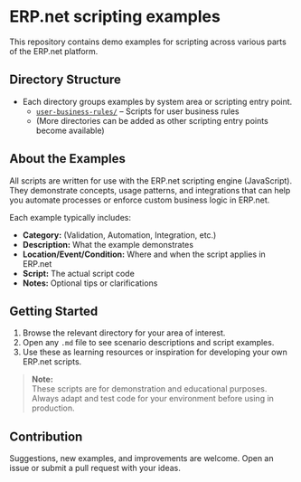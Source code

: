 # ERP.net scripting examples

This repository contains demo examples for scripting across various parts of the ERP.net platform.

## Directory Structure

- Each directory groups examples by system area or scripting entry point.
    - [`user-business-rules/`](./user-business-rules/) – Scripts for user business rules
    - (More directories can be added as other scripting entry points become available)

## About the Examples

All scripts are written for use with the ERP.net scripting engine (JavaScript).  
They demonstrate concepts, usage patterns, and integrations that can help you automate processes or enforce custom business logic in ERP.net.

Each example typically includes:
- **Category:** (Validation, Automation, Integration, etc.)
- **Description:** What the example demonstrates
- **Location/Event/Condition:** Where and when the script applies in ERP.net
- **Script:** The actual script code
- **Notes:** Optional tips or clarifications

## Getting Started

1. Browse the relevant directory for your area of interest.
2. Open any `.md` file to see scenario descriptions and script examples.
3. Use these as learning resources or inspiration for developing your own ERP.net scripts.

> **Note:**  
> These scripts are for demonstration and educational purposes. Always adapt and test code for your environment before using in production.

## Contribution

Suggestions, new examples, and improvements are welcome.
Open an issue or submit a pull request with your ideas.